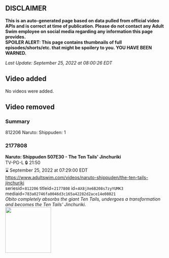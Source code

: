 ## DISCLAIMER
**This is an auto-generated page based on data pulled from official video APIs and is correct at time of publication. Please do not contact any Adult Swim employee on social media regarding any information this page provides.**  
**SPOILER ALERT: This page contains thumbnails of full episodes/shorts/etc. that might be spoilery to you. YOU HAVE BEEN WARNED.**  

_Last Update: September 25, 2022 at 08:00:26 EDT_
## Video added
No videos were added.  
## Video removed
### Summary
812206 Naruto: Shippuden: 1  
### 2177808
**Naruto: Shippuden S07E30 - The Ten Tails' Jinchuriki**  
TV-PG-L 🔒 21:50  
⌛ September 25, 2022 at 07:29:00 EDT  
https://www.adultswim.com/videos/naruto-shippuden/the-ten-tails-jinchuriki  
seriesid=`812206` titleid=`2177808` id=`AX8jXe6B208s7zyYUMK3` mediaid=`783a02746fa0046d3c165a42282d2ace14e08021`  
_Obito completely absorbs the giant Ten Tails, undergoes a transformation and becomes the Ten Tails' Jinchuriki._  
<a href="https://media.cdn.adultswim.com/uploads/20220223/thumbnails/2_222231431536-NarutoShippuden_378_TheTenTailsJinchuriki.png"><img src="https://media.cdn.adultswim.com/uploads/20220223/thumbnails/2_222231431536-NarutoShippuden_378_TheTenTailsJinchuriki.png" height="144px" /></a>
